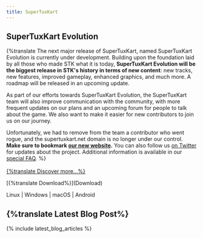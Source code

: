 ```yaml
---
title: SuperTuxKart
---
```


<h2>SuperTuxKart Evolution</h2>

{%translate The next major release of SuperTuxKart, named SuperTuxKart Evolution is currently under development. Building upon the foundation laid by all those who made STK what it is today, <strong>SuperTuxKart Evolution will be the biggest release in STK's history in terms of new content</strong>: new tracks, new features, improved gameplay, enhanced graphics, and much more. A roadmap will be released in an upcoming update.

As part of our efforts towards SuperTuxKart Evolution, the SuperTuxKart team will also improve communication with the community, with more frequent updates on our plans and an upcoming forum for people to talk about the game. We also want to make it easier for new contributors to join us on our journey.

Unfortunately, we had to remove from the team a contributor who went rogue, and the supertuxkart.net domain is no longer under our control. <strong>Make sure to bookmark [our new website](https://supertuxkart-evolution.com/).</strong> You can also follow us [on Twitter](https://x.com/STK_Evolution) for updates about the project.  Additional information is available in our [special FAQ](STK_Evolution_FAQ). %}
<br><br>
[{%translate Discover more...%}](Discover)

<div class="landing-page-download">
<p class="landing-page-download-link" markdown="1">[{%translate Download%}](Download)</p>
<p class="landing-page-download-os">Linux | Windows | macOS | Android</p>
</div>

## {%translate Latest Blog Post%}

{% include latest_blog_articles %}

